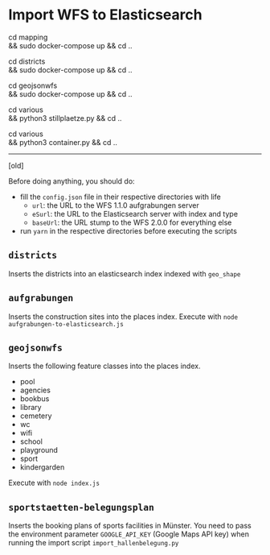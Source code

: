 # Import WFS to Elasticsearch


cd mapping \
  && sudo docker-compose up && cd ..

cd districts \
  && sudo docker-compose up && cd ..

cd geojsonwfs \
  && sudo docker-compose up && cd ..

cd various \
  && python3 stillplaetze.py && cd ..

cd various \
  && python3 container.py && cd ..

---
[old]

Before doing anything, you should do:
- fill the `config.json` file in their respective directories with life
  - `url`: the URL to the WFS 1.1.0 aufgrabungen server
  - `eSurl`: the URL to the Elasticsearch server with index and type
  - `baseUrl`: the URL stump to the WFS 2.0.0 for everything else
- run `yarn` in the respective directories before executing the scripts

## `districts`
Inserts the districts into an elasticsearch index indexed with `geo_shape`

## `aufgrabungen`
Inserts the construction sites into the places index. Execute with `node aufgrabungen-to-elasticsearch.js`

## `geojsonwfs`
Inserts the following feature classes into the places index.
- pool
- agencies
- bookbus
- library
- cemetery
- wc
- wifi
- school
- playground
- sport
- kindergarden

Execute with `node index.js`

## `sportstaetten-belegungsplan`
Inserts the booking plans of sports facilities in Münster. You need to pass the environment parameter `GOOGLE_API_KEY` (Google Maps API key) when running the import script `import_hallenbelegung.py`
